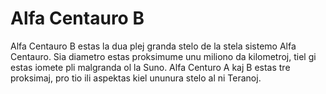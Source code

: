 # Alfa Centauro B

Alfa Centauro B estas la dua plej granda stelo de la stela sistemo Alfa
Centauro. Sia diametro estas proksimume unu miliono da kilometroj, tiel gi estas
iomete pli malgranda ol la Suno. Alfa Centuro A kaj B estas tre proksimaj, pro
tio ili aspektas kiel ununura stelo al ni Teranoj.
